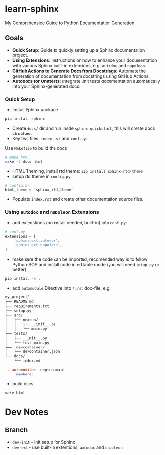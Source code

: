 # learn-sphinx
My Comprehensice Guide to Python Documentation Generation

## Goals

- **Quick Setup**: Guide to quickly setting up a Sphinx documentation project.
- **Using Extensions**: Instructions on how to enhance your documentation with various Sphinx built-in extensions, e.g. `autodoc` and `napoleon`.
- **GitHub Actions to Generate Docs from Docstrings**: Automate the generation of documentation from docstrings using GitHub Actions.
- **Autodocs for Unittests**: Integrate unit tests documentation automatically into your Sphinx-generated docs.


### Quick Setup
- Install Sphinx package
```bash
pip install sphinx
```
- Create `docs/` dir and run insde `sphinx-quickstart`, this will create docs structure. 
- Key two files: `index.rst` and `conf.py`.

Use `Makefile` to build the docs
```bash
# make html
make -C docs html
```
- HTML Theming, install rtd theme: `pip install sphinx-rtd-theme`
- setup rtd theme in `config.py`
```python
# config.py
html_theme = `sphinx_rtd_theme`
```
- Populate `index.rst` and create other documentation source files.

### Using `autodoc` and `napoleon` Extensions
- add extenstions (no install needed, built-in) into `conf.py`:
```python
# conf.py
extensions = [
    'sphinx.ext.autodoc',
    'sphinx.ext.napoleon',
]
```
- make sure the code can be imported, recomended way is to follow Python-SOP and install code in editable mode (you will need `setup.py` or better)
```bash
pip install -e .
```
- add `automodule` Directive into `*.rst` doc-file, e.g.:
```md
my_project/
├── README.md
├── requirements.txt
├── setup.py
├── src/
│   ├── neptun/
│   │   ├── __init__.py
│   │   └── main.py
├── tests/
│   ├── __init__.py
│   └── test_main.py
├── .devcontainer/
│   └── devcontainer.json
└── docs/
    └── index.md
```
```rst
.. automodule:: neptun.main
    :members:
```
- build docs
```
make html
```

# Dev Notes

## Branch
- `dev-init` - init setup for Sphinx
- `dev-ext` - use built-in extentions, `autodoc` and `napoleon`